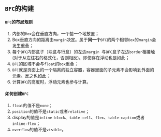## `BFC`的构建

#### `BFC`的布局规则

1. 内部的`Box`会在垂直方向，一个接一个地放置；
2. Box垂直方向的距离由`margin`决定。属于**同一个**`BFC`的两个相邻`Box`的`margin`会发生重叠；
3. 每个`BFC`内部盒子（块盒与行盒）的左边`margin `与`BFC`盒子左边`border`相接触(对于从左往右的格式化，否则相反)。即使存在浮动也是如此；
4. `BFC`的区域不会与`float`的`box`重叠；
5. `BFC`就是页面上的一个隔离的独立容器，容器里面的子元素不会影响到外面的元素。反之也如此；
6. 计算`BFC`的高度时，浮动元素也参与计算。

#### 如何创建`BFC`

1. `float`的值不是`none`；
2. `position`的值不是`static`或者`relative`；
3. display的值是`inline-block`、`table-cell`、`flex`、`table-caption`或者`inline-flex`；
4. `overflow`的值不是`visible`。